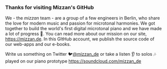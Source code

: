 ### Thanks for visiting Mizzan's GitHub

We - the _mizzan_ team - are a group of a few engineers in Berlin, who share the love for modern music and passion for microtonal harmonies. 
We got together to build the world's first digital microtonal piano and we have made a lot of progress 🎹. You can read more about our mission on our site, <https://mizzan.de>. In this GItHub account, we publish the source code of our web-apps and our e-books. 

Write us something on Twitter 🐦[@mizzan_de](https://twitter.com/mizzan_de) or take a listen 👂 to solos 🎶 played on our piano prototype <https://soundcloud.com/mizzan_de>
